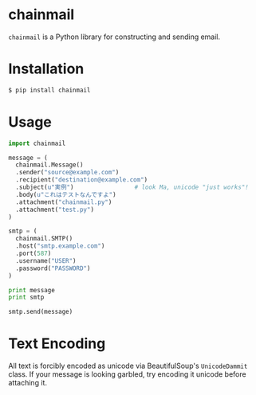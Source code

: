 chainmail
=========

`chainmail` is a Python library for constructing and sending email.

Installation
============

```bash
$ pip install chainmail
```

Usage
=====

```python
import chainmail

message = (
  chainmail.Message()
  .sender("source@example.com")
  .recipient("destination@example.com")
  .subject(u"実例")                 # look Ma, unicode "just works"!
  .body(u"これはテストなんですよ")
  .attachment("chainmail.py")
  .attachment("test.py")
)

smtp = (
  chainmail.SMTP()
  .host("smtp.example.com")
  .port(587)
  .username("USER")
  .password("PASSWORD")
)

print message
print smtp

smtp.send(message)
```

Text Encoding
=============

All text is forcibly encoded as unicode via BeautifulSoup's `UnicodeDammit`
class. If your message is looking garbled, try encoding it unicode before
attaching it.
